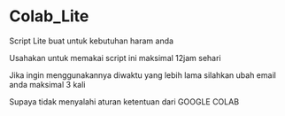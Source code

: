# Colab_Lite
Script Lite buat untuk kebutuhan haram anda

Usahakan untuk memakai script ini maksimal 12jam sehari

Jika ingin menggunakannya diwaktu yang lebih lama silahkan ubah email anda maksimal 3 kali

Supaya tidak menyalahi aturan ketentuan dari GOOGLE COLAB
